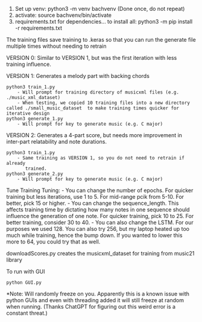 1. Set up venv: python3 -m venv bachvenv (Done once, do not repeat)
2. activate: source bachvenv/bin/activate
3. requirements.txt for dependencies... to install all: python3 -m pip install -r requirements.txt

The training files save training to .keras so that you can run the generate file multiple times without needing to retrain

VERSION 0:
Similar to VERSION 1, but was the first iteration with less training influence.

VERSION 1:
Generates a melody part with backing chords

    python3 train_1.py
        - Will prompt for training directory of musicxml files (e.g. ./music_xml_dataset)
        - When testing, we copied 10 training files into a new directory called ./small_music_dataset  to make training times quicker for iterative design
    python3 generate_1.py
        - Will prompt for key to generate music (e.g. C major)

VERSION 2:
Generates a 4-part score, but needs more improvement in inter-part relatability and note durations.

    python3 train_1.py
        - Same training as VERSION 1, so you do not need to retrain if already
           trained.
    python3 generate_2.py
        - Will prompt for key to generate music (e.g. C major)

Tune Training Tuning:
    - You can change the number of epochs. For quicker training but less iterations, use 1 to 5. For mid-range pcik from 5-10. For better, pick 15 or higher.
    - You can change the sequence_length. This affects training time by dictating how many notes in one sequence should influence the generation of one note. For quicker training, pick 10 to 25. For better training, consider 30 to 40.
    - You can also change the LSTM. For our purposes we used 128. You can also try 256, but my laptop heated up too much while training, hence the bump down. If you wanted to lower this more to 64, you could try that as well.

downloadScores.py creates the musicxml_dataset for training from music21 library

To run with GUI

`python GUI.py`

*Note: Will randomly freeze on you. Apparently this is a known issue with python GUIs and even with threading added it will still freeze at random when running. (Thanks ChatGPT for figuring out this weird error is a constant threat.)
